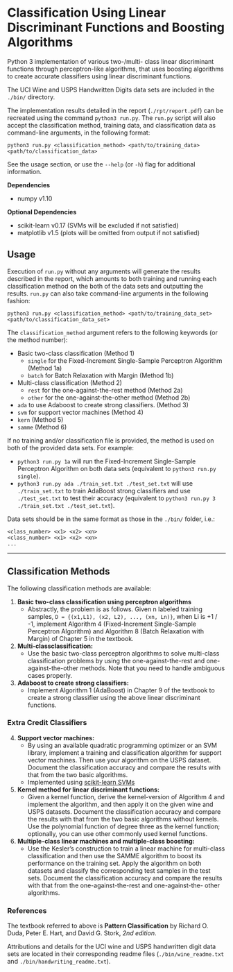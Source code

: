# Classification Using Linear Discriminant Functions and Boosting Algorithms
Python 3 implementation of various two-/multi- class linear discriminant functions through perceptron-like algorithms,
that uses boosting algorithms to create accurate classifiers using linear discriminant functions.

The UCI Wine and USPS Handwritten Digits data sets are included in the `./bin/` directory.

The implementation results detailed in the report (`./rpt/report.pdf`) can be recreated using the command `python3 run.py`. 
The `run.py` script will also accept the classification method, training data, and classification data as command-line arguments,
in the following format:

```
python3 run.py <classification_method> <path/to/training_data> <path/to/classification_data>
```

See the usage section, or use the `--help` (or `-h`) flag for additional information.

**Dependencies** 

- numpy v1.10

**Optional Dependencies**

- scikit-learn v0.17 (SVMs will be excluded if not satisfied)
- matplotlib v1.5 (plots will be omitted from output if not satisfied)

## Usage
Execution of `run.py` without any arguments will generate the results described in the report, which amounts to both training and
running each classification method on the both of the data sets and outputting the results. `run.py` can also take command-line arguments
in the following fashion:

```
python3 run.py <classification_method> <path/to/training_data_set> <path/to/classification_data_set>
```

The `classification_method` argument refers to the following keywords (or the method number):

- Basic two-class classification (Method 1)
    - `single` for the Fixed-Increment Single-Sample Perceptron Algorithm (Method 1a)
    - `batch` for Batch Relaxation with Margin (Method 1b)
- Multi-class classification (Method 2)
    - `rest`  for the one-against-the-rest method (Method 2a)
    - `other` for the one-against-the-other method (Method 2b)
- `ada` to use Adaboost to create strong classifiers. (Method 3)
- `svm` for support vector machines (Method 4)
- `kern` (Method 5)
- `samme` (Method 6)

If no training and/or classification file is provided, the method is used on both of the provided data sets. 
For example:

- `python3 run.py 1a` will run the Fixed-Increment Single-Sample Perceptron Algorithm on both data sets (equivalent to `python3 run.py single`).
- `python3 run.py ada ./train_set.txt ./test_set.txt` will use `./train_set.txt` to train AdaBoost strong classifiers and use `./test_set.txt` to test their accuracy (equivalent to `python3 run.py 3 ./train_set.txt ./test_set.txt`).

Data sets should be in the same format as those in the `./bin/` folder, i.e.:

```
<class_number> <x1> <x2> <xn>
<class_number> <x1> <x2> <xn>
...
```

---

## Classification Methods
The following classification methods are available:

1. **Basic two-class classification using perceptron algorithms**
    - Abstractly, the problem is as follows. Given n labeled training samples, `D = {(x1,L1), (x2, L2), ..., (xn, Ln)}`, when Li is +1 / -1, implement Algorithm 4 (Fixed-Increment Single-Sample Perceptron Algorithm) and Algorithm 8 (Batch Relaxation with Margin) of Chapter 5 in the textbook.
2. **Multi-classclassification:**
    - Use the basic two-class perceptron algorithms to solve multi-class classification problems by using the one-against-the-rest and one-against-the-other methods. Note that you need to handle ambiguous cases properly.
3. **Adaboost to create strong classifiers:**
    - Implement Algorithm 1 (AdaBoost) in Chapter 9 of the textbook to create a strong classifier using the above linear discriminant functions.

### Extra Credit Classifiers
4. **Support vector machines:**
    - By using an available quadratic programming optimizer or an SVM library, implement a training and classification  algorithm for support vector machines. Then use your algorithm on the USPS dataset. Document the classification accuracy and compare the results with that from the two basic algorithms.
    - Implemented using [scikit-learn SVMs](http://scikit-learn.org/stable/modules/svm.html#svm)
5. **Kernel method for linear discriminant functions:**
    - Given a kernel function, derive the kernel-version of Algorithm 4 and implement the algorithm, and then apply it on the given wine and USPS datasets. Document the classification accuracy and compare the results with that from the two basic algorithms without kernels. Use the polynomial function of degree three as the kernel function; optionally, you can use other commonly used kernel functions.
6. **Multiple-class linear machines and multiple-class boosting:**
    - Use the Kesler’s construction to train a linear machine for multi-class classification and then use the SAMME algorithm to boost its performance on the training set. Apply the algorithm on both datasets and classify the corresponding test samples in the test sets. Document the classification accuracy and compare the results with that from the one-against-the-rest and one-against-the- other algorithms.

### References
The textbook referred to above is **Pattern Classification** by Richard O. Duda, Peter E. Hart, and David G. Stork, *2nd edition*.

Attributions and details for the UCI wine and USPS handwritten digit data sets are located in their corresponding readme files (`./bin/wine_readme.txt` and `./bin/handwriting_readme.txt`).
